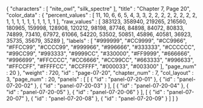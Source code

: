{
  "characters" : [
    "nite_owl",
    "silk_spectre"
  ],
  "title" : "Chapter 7, Page 20",
  "color_data" : {
    "percent_values" : [
      11,
      10,
      6,
      6,
      5,
      4,
      3,
      3,
      2,
      2,
      2,
      2,
      2,
      2,
      2,
      2,
      1,
      1,
      1,
      1,
      1,
      1,
      1,
      1,
      1,
      1
    ],
    "raw_values" : [
      383123,
      358940,
      219265,
      216560,
      180965,
      159998,
      128908,
      120212,
      98198,
      87746,
      84898,
      84072,
      80833,
      74899,
      73410,
      67972,
      61066,
      54220,
      53502,
      50851,
      45896,
      40581,
      36923,
      35735,
      35679,
      35289
    ],
    "labels" : [
      "#999999",
      "#CC9999",
      "#CC9966",
      "#FFCC99",
      "#CCCC99",
      "#999966",
      "#996666",
      "#333333",
      "#CCCCCC",
      "#99CC99",
      "#993333",
      "#9999CC",
      "#330000",
      "#FF9999",
      "#666666",
      "#996699",
      "#FFCCCC",
      "#CC6666",
      "#CC99CC",
      "#663333",
      "#996633",
      "#FFCCFF",
      "#FFFFCC",
      "#CCFFFF",
      "#000033",
      "#003300"
    ],
    "page_num" : 20
  },
  "weight" : 720,
  "id" : "page-07-20",
  "chapter_num" : 7,
  "col_layout" : 3,
  "page_num" : 20,
  "panels" : [
    [
      {
        "id" : "panel-07-20-01"
      },
      {
        "id" : "panel-07-20-02"
      },
      {
        "id" : "panel-07-20-03"
      }
    ],
    [
      {
        "id" : "panel-07-20-04"
      },
      {
        "id" : "panel-07-20-05"
      },
      {
        "id" : "panel-07-20-06"
      }
    ],
    [
      {
        "id" : "panel-07-20-07"
      },
      {
        "id" : "panel-07-20-08"
      },
      {
        "id" : "panel-07-20-09"
      }
    ]
  ]
}
